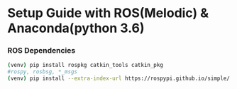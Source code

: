 # Setup Guide with ROS(Melodic) & Anaconda(python 3.6)

### ROS Dependencies
```bash
(venv) pip install rospkg catkin_tools catkin_pkg
#rospy, rosbsg, *_msgs
(venv) pip install --extra-index-url https://rospypi.github.io/simple/ rospy rosbag sensor-msgs geometry_msgs visualization_msgs tf2_ros
```